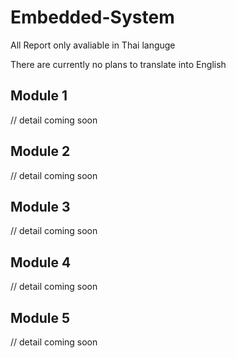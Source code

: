 # Embedded-System
All Report only avaliable in Thai languge <p>
There are currently no plans to translate into English

## Module 1
// detail coming soon
## Module 2
// detail coming soon
## Module 3
// detail coming soon
## Module 4
// detail coming soon
## Module 5
// detail coming soon
